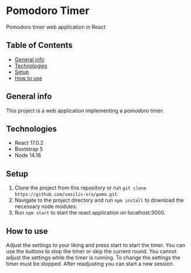 # Pomodoro Timer
Pomodoro timer web application in React

## Table of Contents
* [General info](#general-info)
* [Technologies](#technologies)
* [Setup](#setup)
* [How to use](#how-to-use)

## General info
This project is a web application implementing a pomodoro timer. 

## Technologies
* React 17.0.2
* Bootstrap 5
* Node 14.16

## Setup
1. Clone the project from this repository or run ```git clone https://github.com/vasilis-vra/pomo.git```.
2. Navigate to the project directory and run ```npm install``` to download the necessary node modules.
3. Run ```npm start``` to start the react application on localhost:3000.

## How to use
Adjust the settings to your liking and press start to start the timer. You can use the buttons to stop the timer or skip the current round. You cannot adjust the settings while the timer is running. To change the settings the timer must be stopped. After readjusting you can start a new session.


